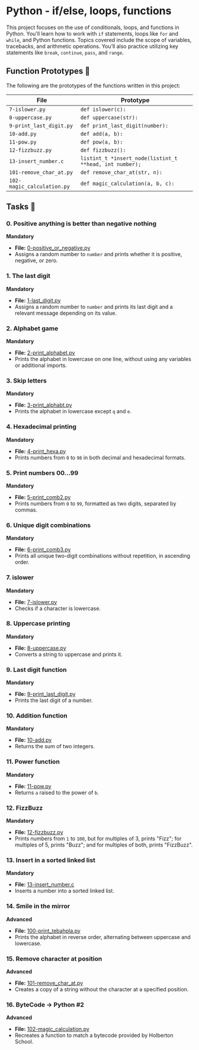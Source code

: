 # Python - if/else, loops, functions

This project focuses on the use of conditionals, loops, and functions in Python. You'll learn how to work with `if` statements, loops like `for` and `while`, and Python functions. Topics covered include the scope of variables, tracebacks, and arithmetic operations. You’ll also practice utilizing key statements like `break`, `continue`, `pass`, and `range`.

## Function Prototypes :floppy_disk:

The following are the prototypes of the functions written in this project:

| File                       | Prototype                                               |
| -------------------------- | ------------------------------------------------------- |
| `7-islower.py`             | `def islower(c):`                                       |
| `8-uppercase.py`           | `def uppercase(str):`                                   |
| `9-print_last_digit.py`    | `def print_last_digit(number):`                         |
| `10-add.py`                | `def add(a, b):`                                        |
| `11-pow.py`                | `def pow(a, b):`                                        |
| `12-fizzbuzz.py`           | `def fizzbuzz():`                                       |
| `13-insert_number.c`       | `listint_t *insert_node(listint_t **head, int number);` |
| `101-remove_char_at.py`    | `def remove_char_at(str, n):`                           |
| `102-magic_calculation.py` | `def magic_calculation(a, b, c):`                       |

## Tasks :page_with_curl:

### 0. Positive anything is better than negative nothing
**Mandatory**
- **File:** [0-positive_or_negative.py](./0-positive_or_negative.py)
- Assigns a random number to `number` and prints whether it is positive, negative, or zero.
  
### 1. The last digit
**Mandatory**
- **File:** [1-last_digit.py](./1-last_digit.py)
- Assigns a random number to `number` and prints its last digit and a relevant message depending on its value.

### 2. Alphabet game
**Mandatory**
- **File:** [2-print_alphabet.py](./2-print_alphabet.py)
- Prints the alphabet in lowercase on one line, without using any variables or additional imports.

### 3. Skip letters
**Mandatory**
- **File:** [3-print_alphabt.py](./3-print_alphabt.py)
- Prints the alphabet in lowercase except `q` and `e`.

### 4. Hexadecimal printing
**Mandatory**
- **File:** [4-print_hexa.py](./4-print_hexa.py)
- Prints numbers from `0` to `98` in both decimal and hexadecimal formats.

### 5. Print numbers 00...99
**Mandatory**
- **File:** [5-print_comb2.py](./5-print_comb2.py)
- Prints numbers from `0` to `99`, formatted as two digits, separated by commas.

### 6. Unique digit combinations
**Mandatory**
- **File:** [6-print_comb3.py](./6-print_comb3.py)
- Prints all unique two-digit combinations without repetition, in ascending order.

### 7. islower
**Mandatory**
- **File:** [7-islower.py](./7-islower.py)
- Checks if a character is lowercase.

### 8. Uppercase printing
**Mandatory**
- **File:** [8-uppercase.py](./8-uppercase.py)
- Converts a string to uppercase and prints it.

### 9. Last digit function
**Mandatory**
- **File:** [9-print_last_digit.py](./9-print_last_digit.py)
- Prints the last digit of a number.

### 10. Addition function
**Mandatory**
- **File:** [10-add.py](./10-add.py)
- Returns the sum of two integers.

### 11. Power function
**Mandatory**
- **File:** [11-pow.py](./11-pow.py)
- Returns `a` raised to the power of `b`.

### 12. FizzBuzz
**Mandatory**
- **File:** [12-fizzbuzz.py](./12-fizzbuzz.py)
- Prints numbers from `1` to `100`, but for multiples of 3, prints "Fizz"; for multiples of 5, prints "Buzz"; and for multiples of both, prints "FizzBuzz".

### 13. Insert in a sorted linked list
**Mandatory**
- **File:** [13-insert_number.c](./13-insert_number.c)
- Inserts a number into a sorted linked list.

### 14. Smile in the mirror
**Advanced**
- **File:** [100-print_tebahpla.py](./100-print_tebahpla.py)
- Prints the alphabet in reverse order, alternating between uppercase and lowercase.

### 15. Remove character at position
**Advanced**
- **File:** [101-remove_char_at.py](./101-remove_char_at.py)
- Creates a copy of a string without the character at a specified position.

### 16. ByteCode -> Python #2
**Advanced**
- **File:** [102-magic_calculation.py](./102-magic_calculation.py)
- Recreates a function to match a bytecode provided by Holberton School.
